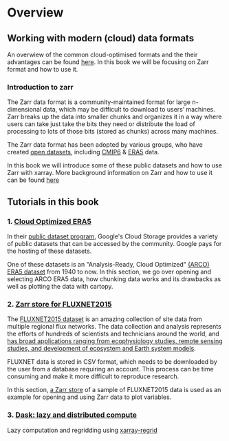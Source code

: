 # Overview

## Working with modern (cloud) data formats
An overwiew of the common cloud-optimised formats and the their advantages can be found [here](https://guide.cloudnativegeo.org/). In this book we will be focusing on Zarr format and how to use it. 

### Introduction to zarr
The Zarr data format is a community-maintained format for large n-dimensional data, which may be difficult to download to users’ machines. Zarr breaks up the data into smaller chunks and organizes it in a way where users can take just take the bits they need or distribute the load of processing to lots of those bits (stored as chunks) across many machines.

The Zarr data format has been adopted by various groups, who have created [open datasets](https://zarr.dev/datasets/), including [CMIP6](https://console.cloud.google.com/marketplace/details/noaa-public/cmip6) & [ERA5](https://cloud.google.com/storage/docs/public-datasets/era5) data. 

In this book we will introduce some of these public datasets and how to use Zarr with xarray. More background information on Zarr and how to use it can be found [here](https://guide.cloudnativegeo.org/zarr/intro.html)

## Tutorials in this book
### 1. [Cloud Optimized ERA5](ARCO-ERA5.ipynb)

In their [public dataset program](https://cloud.google.com/storage/docs/public-datasets), Google's Cloud Storage provides a variety of public datasets that can be accessed by the community. Google pays for the hosting of these datasets.

One of these datasets is an "Analysis-Ready, Cloud Optimized" [(ARCO) ERA5 dataset](https://github.com/google-research/arco-era5) from 1940 to now. In this section, we go over opening and selecting ARCO ERA5 data, how chunking data works and its drawbacks as well as plotting the data with cartopy. 

### 2. [Zarr store for FLUXNET2015](FLUXNET2015.ipynb)

The [FLUXNET2015 dataset](https://fluxnet.org/data/fluxnet2015-dataset) is an amazing collection of site data from multiple regional flux networks.
The data collection and analysis represents the efforts of hundreds of scientists and technicians around the world, and [has broad applications ranging from ecophysiology studies, remote sensing studies, and development of ecosystem and Earth system models](https://doi.org/10.1038/s41597-020-0534-3).

FLUXNET data is stored in CSV format, which needs to be downloaded by the user from a database requiring an account. This process can be time consuming and make it more difficult to reproduce research. 

In this section, [a Zarr store](https://github.com/EXCITED-CO2/zarr-fluxnet2015) of a sample of FLUXNET2015 data is used as an example for opening and using Zarr data to plot variables. 

### 3. [Dask: lazy and distributed compute](lazy_computation.ipynb)

Lazy computation and regridding using [xarray-regrid](https://github.com/xarray-contrib/xarray-regrid)
